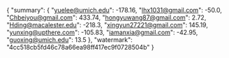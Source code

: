 {
    "summary": {
        "yuelee@umich.edu": -178.16, 
        "lhx1031@gmail.com": -50.0, 
        "Chbeiyou@gmail.com": 433.74, 
        "hongyuwang87@gmail.com": 2.72, 
        "Hding@macalester.edu": -218.3, 
        "xingyun27221@gmail.com": 145.19, 
        "yunxing@upthere.com": -105.83, 
        "iamanxia@gmail.com": -42.95, 
        "guoxing@umich.edu": 13.5
    }, 
    "watermark": "4cc518cb5fd46c78a66ea98ff417ec9f0728504b"
}
